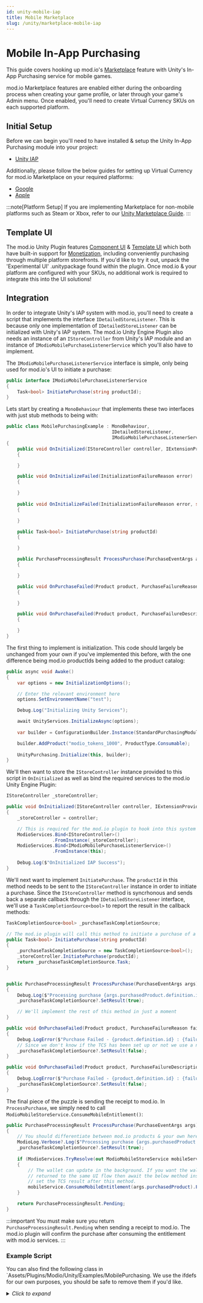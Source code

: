 ```yaml
---
id: unity-mobile-iap
title: Mobile Marketplace
slug: /unity/marketplace-mobile-iap
---
```


# Mobile In-App Purchasing

This guide covers hooking up mod.io's [Marketplace](https://docs.mod.io/monetization/marketplace/) feature with Unity's In-App Purchasing service for mobile games.

mod.io Marketplace features are enabled either during the onboarding process when creating your game profile, or later through your game's Admin menu. Once enabled, you'll need to create Virtual Currency SKUs on each supported platform.

## Initial Setup

Before we can begin you'll need to have installed & setup the Unity In-App Purchasing module into your project:

* [Unity IAP](https://docs.unity3d.com/Packages/com.unity.purchasing@4.12/manual/Overview.html)

Additionally, please follow the below guides for setting up Virtual Currency for mod.io Marketplace on your required platforms:

* [Google](https://docs.mod.io/platforms/google/marketplace/)
* [Apple](https://docs.mod.io/platforms/apple/marketplace/)

:::note[Platform Setup]
If you are implementing Marketplace for non-mobile platforms such as Steam or Xbox, refer to our [Unity Marketplace Guide](/unity/marketplace).
:::

## Template UI

The mod.io Unity Plugin features [Component UI](https://docs.mod.io/in-game-ui/component) & [Template UI](https://docs.mod.io/in-game-ui/template) which both have built-in support for [Monetization](https://docs.mod.io/monetization/), including conveniently purchasing through multiple platform storefronts. If you'd like to try it out, unpack the 'Experimental UI' .unitypackage found within the plugin. Once mod.io & your platform are configured with your SKUs, no additional work is required to integrate this into the UI solutions!

## Integration

In order to integrate Unity's IAP system with mod.io, you'll need to create a script that implements the interface `IDetailedStoreListener`. This is because only one implementation of `IDetailedStoreListener` can be initialized with Unity's IAP system. The mod.io Unity Engine Plugin also needs an instance of an `IStoreController` from Unity's IAP module and an instance of `IModioMobilePurchaseListenerService` which you'll also have to implement.

The `IModioMobilePurchaseListenerService` interface is simple, only being used for mod.io's UI to initiate a purchase:

```csharp
public interface IModioMobilePurchaseListenerService
{
    Task<bool> InitiatePurchase(string productId);
}
```

Lets start by creating a `MonoBehaviour` that implements these two interfaces with just stub methods to being with:

```csharp
public class MobilePurchasingExample : MonoBehaviour,
                                       IDetailedStoreListener,
                                       IModioMobilePurchaseListenerService
{
    public void OnInitialized(IStoreController controller, IExtensionProvider extensions)
    {

    }

    public void OnInitializeFailed(InitializationFailureReason error)
    {

    }
    
    public void OnInitializeFailed(InitializationFailureReason error, string message)
    {

    }

    public Task<bool> InitiatePurchase(string productId)
    {

    }

    public PurchaseProcessingResult ProcessPurchase(PurchaseEventArgs args)
    {

    }

    public void OnPurchaseFailed(Product product, PurchaseFailureReason failureReason)
    {

    }

    public void OnPurchaseFailed(Product product, PurchaseFailureDescription failureDescription)
    {

    }
}
```

The first thing to implement is initialization. This code should largely be unchanged from your own if you've implemented this before, with the one difference being mod.io productIds being added to the product catalog:

```csharp
public async void Awake()
{
    var options = new InitializationOptions();

    // Enter the relevant environment here
    options.SetEnvironmentName("test");

    Debug.Log("Initializing Unity Services");

    await UnityServices.InitializeAsync(options);
    
    var builder = ConfigurationBuilder.Instance(StandardPurchasingModule.Instance());

    builder.AddProduct("modio_tokens_1000", ProductType.Consumable);
    
    UnityPurchasing.Initialize(this, builder);
}
```

We'll then want to store the `IStoreController` instance provided to this script in `OnInitialized` as well as bind the required services to the mod.io Unity Engine Plugin:

```csharp
IStoreController _storeController;

public void OnInitialized(IStoreController controller, IExtensionProvider extensions)
{
    _storeController = controller;

    // This is required for the mod.io plugin to hook into this system
    ModioServices.Bind<IStoreController>()
                 .FromInstance(_storeController);
    ModioServices.Bind<IModioMobilePurchaseListenerService>()
                 .FromInstance(this);
    
    Debug.Log($"OnInitialized IAP Success");
}
```

We'll next want to implement `InitiatePurchase`. The `productId` in this method needs to be sent to the `IStoreController` instance in order to initiate a purchase. Since the `IStoreController` method is syncrhonous and sends back a separate callback through the `IDetailedStoreListener` interface, we'll use a `TaskCompletionSource<bool>` to report the result in the callback methods:

```csharp
TaskCompletionSource<bool> _purchaseTaskCompletionSource;

// The mod.io plugin will call this method to initiate a purchase of a mod.io linked product.
public Task<bool> InitiatePurchase(string productId)
{
    _purchaseTaskCompletionSource = new TaskCompletionSource<bool>();
    _storeController.InitiatePurchase(productId);
    return _purchaseTaskCompletionSource.Task;
}


public PurchaseProcessingResult ProcessPurchase(PurchaseEventArgs args)
{
    Debug.Log($"Processing purchase {args.purchasedProduct.definition.id}");
    _purchaseTaskCompletionSource?.SetResult(true);

    // We'll implement the rest of this method in just a moment
}

public void OnPurchaseFailed(Product product, PurchaseFailureReason failureReason)
{
    Debug.LogError($"Purchase Failed - {product.definition.id} : {failureReason}");
    // Since we don't know if the TCS has been set up or not we use a null coalescing operator to prevent errors
    _purchaseTaskCompletionSource?.SetResult(false);
}

public void OnPurchaseFailed(Product product, PurchaseFailureDescription failureDescription)
{
    Debug.LogError($"Purchase Failed - {product.definition.id} : {failureDescription.message}");
    _purchaseTaskCompletionSource?.SetResult(false);
}
```

The final piece of the puzzle is sending the receipt to mod.io. In `ProcessPurchase`, we simply need to call `ModioMobileStoreService.ConsumeMobileEntitlement()`:

```csharp
public PurchaseProcessingResult ProcessPurchase(PurchaseEventArgs args)
{
    // You should differentiate between mod.io products & your own here
    ModioLog.Verbose?.Log($"Processing purchase {args.purchasedProduct.definition.id}");
    _purchaseTaskCompletionSource?.SetResult(true);
    
    if (ModioServices.TryResolve(out ModioMobileStoreService mobileService))
    {
        // The wallet can update in the background. If you want the wallet to be updated before the user is
        // returned to the same UI flow then await the below method instead of using ForgetTaskSafely and
        // set the TCS result after this method.
        mobileService.ConsumeMobileEntitlement(args.purchasedProduct).ForgetTaskSafely();
    }

    return PurchaseProcessingResult.Pending;
}
```

:::important
You must make sure you return `PurchaseProcessingResult.Pending` when sending a receipt to mod.io. The mod.io plugin will confirm the purchase after consuming the entitlement with mod.io services.
:::

### Example Script

You can also find the following class in `Assets/Plugins/Modio/Unity/Examples/MobilePurchasing. We use the ifdefs for our own purposes, you should be safe to remove them if you'd like.

<details>

<summary><i>Click to expand</i></summary>

```csharp
using System.Threading.Tasks;
using Modio.Extensions;
using UnityEngine;

#if MODIO_MOBILE_IAP
using Unity.Services.Core;
using Unity.Services.Core.Environments;
using UnityEngine.Purchasing;
using UnityEngine.Purchasing.Extension;
#endif

public class MobilePurchasingExample : MonoBehaviour,
#if MODIO_MOBILE_IAP
                                       IDetailedStoreListener,
#endif
                                       IModioMobilePurchaseListenerService
{
#if MODIO_MOBILE_IAP
    static IStoreController _storeController;
#endif
    TaskCompletionSource<bool> _purchaseTaskCompletionSource;

    public async void Awake()
    {
#if MODIO_MOBILE_IAP
        var options = new InitializationOptions();

        // Set environment based on build type
#if UNITY_EDITOR || DEVELOPMENT_BUILD
        options.SetEnvironmentName("test");
#else
        options.SetEnvironmentName("production");
#endif
        ModioLog.Verbose?.Log("Initializing Unity Services");
        await UnityServices.InitializeAsync(options);
        
        var builder = ConfigurationBuilder.Instance(StandardPurchasingModule.Instance());

        builder.AddProduct("modio_tokens_1000", ProductType.Consumable);
        
        UnityPurchasing.Initialize(this, builder);
#else
        Destroy(this);
#endif
    }

    // The mod.io plugin will call this method to initiate a purchase of a mod.io linked product.
    public Task<bool> InitiatePurchase(string productId)
    {
        _purchaseTaskCompletionSource = new TaskCompletionSource<bool>();
#if MODIO_MOBILE_IAP
        _storeController.InitiatePurchase(productId);
#endif
        return _purchaseTaskCompletionSource.Task;
    }

#if MODIO_MOBILE_IAP
    public void OnInitialized(IStoreController controller, IExtensionProvider extensions)
    {
        _storeController = controller;

        // This is required for the mod.io plugin to hook into this system
        ModioServices.Bind<IStoreController>()
                     .FromInstance(_storeController);
        ModioServices.Bind<IModioMobilePurchaseListenerService>()
                     .FromInstance(this);
        
        ModioLog.Verbose?.Log($"OnInitialized IAP Success");
    }

    // Method called when store initialization fails
    public void OnInitializeFailed(InitializationFailureReason error)
    {
        ModioLog.Error?.Log($"OnInitialize IAP Failed - {error}");
    }
    
    // Overload method called when store initialization fails with message
    public void OnInitializeFailed(InitializationFailureReason error, string message)
    {
        ModioLog.Error?.Log($"OnInitialize IAP Failed - {error} : {message}");
    }

    // Method called when InitiatePurchase is completed without an error
    public PurchaseProcessingResult ProcessPurchase(PurchaseEventArgs args)
    {
        // You should differentiate between mod.io products & your own here
        ModioLog.Verbose?.Log($"Processing purchase {args.purchasedProduct.definition.id}");

        _purchaseTaskCompletionSource?.SetResult(true);
        
        if (ModioServices.TryResolve(out ModioMobileStoreService mobileService))
        {
            // The wallet can update in the background. If you want the wallet to be updated before the user is
            // returned to the same UI flow then await the below method instead of using ForgetTaskSafely and
            // set the TCS result after this method.
            mobileService.ConsumeMobileEntitlement(args.purchasedProduct).ForgetTaskSafely();
        }

        return PurchaseProcessingResult.Pending;
    }

    // Method called when purchase fails
    public void OnPurchaseFailed(Product product, PurchaseFailureReason failureReason)
    {
        ModioLog.Error?.Log($"Purchase Failed - {product.definition.id} : {failureReason}");
        _purchaseTaskCompletionSource?.SetResult(false);
    }

    // Overloaded method called when purchase fails with description
    public void OnPurchaseFailed(Product product, PurchaseFailureDescription failureDescription)
    {
        ModioLog.Error?.Log($"Purchase Failed - {product.definition.id} : {failureDescription.message}");
        _purchaseTaskCompletionSource?.SetResult(false);
    }
#endif
}
```

</details>